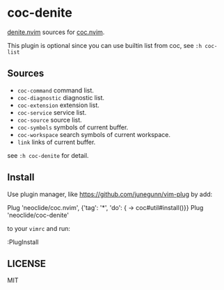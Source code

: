 # coc-denite

[denite.nvim](https://github.com/Shougo/denite.nvim) sources for [coc.nvim](https://github.com/neoclide/coc.nvim).

This plugin is optional since you can use builtin list from coc, see `:h coc-list`

## Sources

- `coc-command` command list.
- `coc-diagnostic` diagnostic list.
- `coc-extension` extension list.
- `coc-service` service list.
- `coc-source` source list.
- `coc-symbols` symbols of current buffer.
- `coc-workspace` search symbols of current workspace.
- `link` links of current buffer.

see `:h coc-denite` for detail.

## Install

Use plugin manager, like https://github.com/junegunn/vim-plug by add:

Plug 'neoclide/coc.nvim', {'tag': '\*', 'do': { -> coc#util#install()}}
Plug 'neoclide/coc-denite'

to your `vimrc` and run:

:PlugInstall

## LICENSE

MIT
